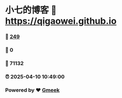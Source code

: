 # 小七的博客 :link: https://qigaowei.github.io 
### :page_facing_up: [249](https://qigaowei.github.io/tag.html) 
### :speech_balloon: 0 
### :hibiscus: 71132 
### :alarm_clock: 2025-04-10 10:49:00 
### Powered by :heart: [Gmeek](https://github.com/Meekdai/Gmeek)
